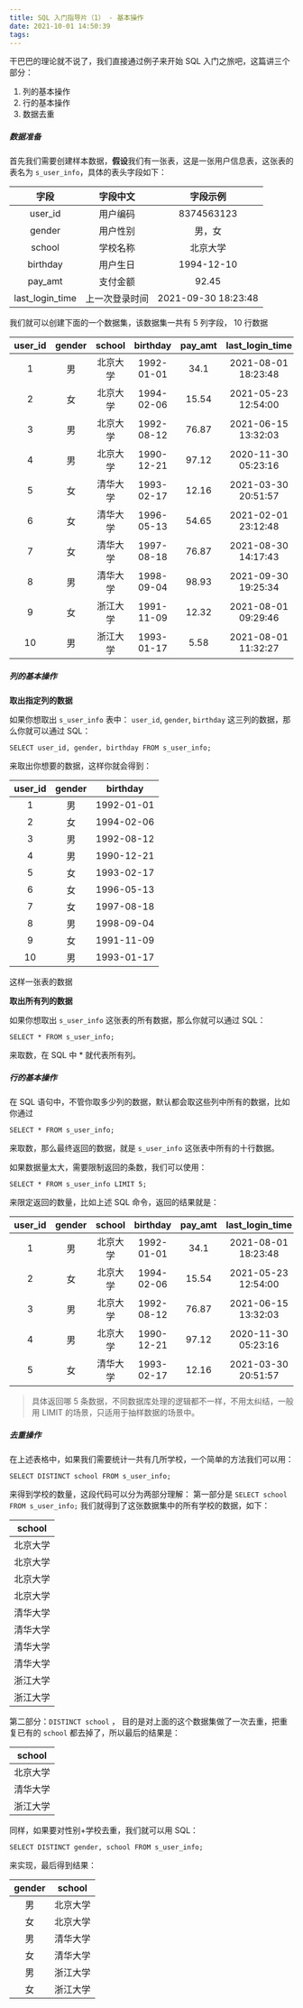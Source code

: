 ```yaml
---
title: SQL 入门指导片（1） - 基本操作
date: 2021-10-01 14:50:39
tags:
---
```


干巴巴的理论就不说了，我们直接通过例子来开始 SQL 入门之旅吧，这篇讲三个部分：

1. 列的基本操作
2. 行的基本操作
3. 数据去重

##### 数据准备
首先我们需要创建样本数据，**假设**我们有一张表，这是一张用户信息表，这张表的表名为 `s_user_info`，具体的表头字段如下：

| 字段 | 字段中文 | 字段示例
| :---: | :---: | :---: |
| user_id | 用户编码 | 8374563123 |
| gender | 用户性别 | 男，女 |
| school | 学校名称 | 北京大学 |
| birthday | 用户生日 | 1994-12-10 |
| pay_amt | 支付金额 | 92.45 |
| last_login_time | 上一次登录时间 | 2021-09-30 18:23:48 |

我们就可以创建下面的一个数据集，该数据集一共有 5 列字段， 10 行数据

<!--more-->

| user_id | gender | school | birthday | pay_amt | last_login_time |
| :---: | :---:| :---: | :---: | :---: | :---: |
| 1 | 男 | 北京大学 | 1992-01-01 | 34.1 | 2021-08-01 18:23:48|
| 2 | 女 | 北京大学 | 1994-02-06 | 15.54 | 2021-05-23 12:54:00|
| 3 | 男 | 北京大学 | 1992-08-12 | 76.87 | 2021-06-15 13:32:03|
| 4 | 男 | 北京大学 | 1990-12-21 | 97.12 | 2020-11-30 05:23:16|
| 5 | 女 | 清华大学 | 1993-02-17 | 12.16 | 2021-03-30 20:51:57|
| 6 | 女 | 清华大学 | 1996-05-13 | 54.65 | 2021-02-01 23:12:48|
| 7 | 女 | 清华大学 | 1997-08-18 | 76.87 | 2021-08-30 14:17:43|
| 8 | 男 | 清华大学 | 1998-09-04 | 98.93 | 2021-09-30 19:25:34|
| 9 | 女 | 浙江大学 | 1991-11-09 | 12.32 | 2021-08-01 09:29:46|
| 10 | 男 | 浙江大学 | 1993-01-17 | 5.58 | 2021-08-01 11:32:27|


##### 列的基本操作

**取出指定列的数据**

如果你想取出 `s_user_info` 表中： `user_id`, `gender`, `birthday` 这三列的数据，那么你就可以通过 SQL：
```
SELECT user_id, gender, birthday FROM s_user_info; 
```
来取出你想要的数据，这样你就会得到：

| user_id | gender | birthday |
| :---: | :---:| :---: |
| 1 | 男 | 1992-01-01 |
| 2 | 女 | 1994-02-06 |
| 3 | 男 | 1992-08-12 |
| 4 | 男 | 1990-12-21 |
| 5 | 女 | 1993-02-17 |
| 6 | 女 | 1996-05-13 |
| 7 | 女 | 1997-08-18 |
| 8 | 男 | 1998-09-04 |
| 9 | 女 | 1991-11-09 |
| 10 | 男 | 1993-01-17 

这样一张表的数据

**取出所有列的数据**

如果你想取出 `s_user_info` 这张表的所有数据，那么你就可以通过 SQL：
```
SELECT * FROM s_user_info; 
```
来取数，在 SQL 中 * 就代表所有列。

##### 行的基本操作
在 SQL 语句中，不管你取多少列的数据，默认都会取这些列中所有的数据，比如你通过
```
SELECT * FROM s_user_info; 
```
来取数，那么最终返回的数据，就是 `s_user_info` 这张表中所有的十行数据。

如果数据量太大，需要限制返回的条数，我们可以使用：
```
SELECT * FROM s_user_info LIMIT 5; 
```
来限定返回的数量，比如上述 SQL 命令，返回的结果就是：

| user_id | gender | school | birthday | pay_amt | last_login_time |
| :---: | :---: | :---: | :---: | :---: | :---: |
| 1 | 男 | 北京大学 | 1992-01-01 | 34.1 | 2021-08-01 18:23:48|
| 2 | 女 | 北京大学 | 1994-02-06 | 15.54 | 2021-05-23 12:54:00|
| 3 | 男 | 北京大学 | 1992-08-12 | 76.87 | 2021-06-15 13:32:03|
| 4 | 男 | 北京大学 | 1990-12-21 | 97.12 | 2020-11-30 05:23:16|
| 5 | 女 | 清华大学 | 1993-02-17 | 12.16 | 2021-03-30 20:51:57|

> 具体返回哪 5 条数据，不同数据库处理的逻辑都不一样，不用太纠结，一般用 LIMIT 的场景，只适用于抽样数据的场景中。

##### 去重操作
在上述表格中，如果我们需要统计一共有几所学校，一个简单的方法我们可以用：
```
SELECT DISTINCT school FROM s_user_info;
```
来得到学校的数量，这段代码可以分为两部分理解：
第一部分是 `SELECT school FROM s_user_info;` 我们就得到了这张数据集中的所有学校的数据，如下：

| school |
| :---: |
| 北京大学 | 
| 北京大学 | 
| 北京大学 | 
| 北京大学 | 
| 清华大学 | 
| 清华大学 | 
| 清华大学 | 
| 清华大学 | 
| 浙江大学 | 
| 浙江大学 |

第二部分：`DISTINCT school` ， 目的是对上面的这个数据集做了一次去重，把重复已有的 `school` 都去掉了，所以最后的结果是：

| school |
| :---: |
| 北京大学 | 
| 清华大学 | 
| 浙江大学 |

同样，如果要对性别+学校去重，我们就可以用 SQL：

```
SELECT DISTINCT gender, school FROM s_user_info;
```

来实现，最后得到结果：

| gender | school |
| :---: | :---: |
| 男 | 北京大学 |
| 女 | 北京大学 |
| 男 | 清华大学 |
| 女 | 清华大学 |
| 男 | 浙江大学 |
| 女 | 浙江大学 |